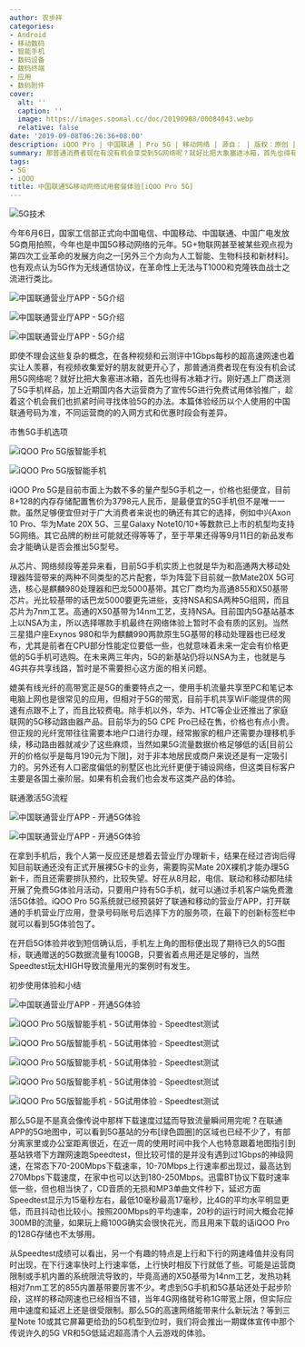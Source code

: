 ```yaml
---
author: 农步祥
categories:
- Android
- 移动数码
- 智能手机
- 数码设备
- 数码终端
- 应用
- 数码附件
cover:
  alt: ''
  caption: ''
  image: https://images.soomal.cc/doc/20190908/00084043.webp
  relative: false
date: '2019-09-08T06:26:36+08:00'
description: iQOO Pro | 中国联通 | Pro 5G | 移动网络 | 源自： | 版权：原创 |  平均/总评分：09.83/59
summary: 那普通消费者现在有没有机会享受到5G网络呢？就好比把大象塞进冰箱，首先也得有冰箱才行。刚好遇上厂商送测了5G手机样品，加上近期国内各大运营商为了宣传5G进行免费试用体验推广，趁着这个机会我们也抓紧时间寻找体验5G的办法。
tags:
- 5G
- iQOO
title: 中国联通5G移动网络试用套餐体验[iQOO Pro 5G]
---
```


![5G技术](https://images.soomal.cc/doc/20190908/00084042.webp)



今年6月6日，国家工信部正式向中国电信、中国移动、中国联通、中国广电发放5G商用拍照，今年也是中国5G移动网络的元年。5G+物联网甚至被某些观点视为第四次工业革命的发展方向之一[另外三个方向为人工智能、生物科技和新材料]。也有观点认为5G作为无线通信协议，在革命性上无法与T1000和克隆铁血战士之流进行类比。



![中国联通营业厅APP - 5G介绍](https://images.soomal.cc/doc/20190908/00084031_01.webp)



![中国联通营业厅APP - 5G介绍](https://images.soomal.cc/doc/20190908/00084032_01.webp)



![中国联通营业厅APP - 5G介绍](https://images.soomal.cc/doc/20190908/00084033_01.webp)



即使不理会这些复杂的概念，在各种视频和云测评中1Gbps每秒的超高速网速也着实让人羡慕，有视频收集爱好的朋友就更开心了，那普通消费者现在有没有机会试用5G网络呢？就好比把大象塞进冰箱，首先也得有冰箱才行。刚好遇上厂商送测了5G手机样品，加上近期国内各大运营商为了宣传5G进行免费试用体验推广，趁着这个机会我们也抓紧时间寻找体验5G的办法。本篇体验经历以个人使用的中国联通号码为准，不同运营商的的入网方式和优惠时段会有差异。



市售5G手机选项



![iQOO Pro 5G版智能手机](https://images.soomal.cc/doc/20190828/00083863_01.webp)



![iQOO Pro 5G版智能手机](https://images.soomal.cc/doc/20190828/00083877_01.webp)



iQOO Pro 5G是目前市面上为数不多的量产型5G手机之一，价格也挺便宜，目前8+128的内存存储配置售价为3798元人民币，是最便宜的5G手机但不是唯一一款。虽然足够便宜但对于广大消费者来说也的确还有其它的选择，例如中兴Axon 10 Pro、华为Mate 20X 5G、三星Galaxy Note10/10+等数款已上市的机型均支持5G网络。其它品牌的粉丝可能就还得等等了，至于苹果还得等9月11日的新品发布会才能确认是否会推出5G型号。



从芯片、网络频段等差异来看，目前5G手机实质上也就是华为和高通两大移动处理器阵营带来的两种不同类型的芯片配套，华为阵营下目前就一款Mate20X 5G可选，核心是麒麟980处理器和巴龙5000基带。其它厂商均为高通855和X50基带芯片。光比较基带的话巴龙5000要更先进些，支持NSA和SA两种5G组网，而且芯片为7nm工艺。高通的X50基带为14nm工艺，支持NSA。目前国内5G基站基本上以NSA为主，所以选择哪款手机最终在网络体验上暂时不会有质的区别。当然三星猎户座Exynos 980和华为麒麟990两款原生5G基带的移动处理器也已经发布，尤其是前者在CPU部分性能定位要低一些，也就意味着未来一定会有价格更低的5G手机可选购。在未来两三年内，5G的新基站仍将以NSA为主，也就是与4G共存共享线路，暂时是不需要担心这方面的相关问题。



媲美有线光纤的高带宽正是5G的重要特点之一，使用手机流量共享至PC和笔记本电脑上网也是很常见的应用，但相对于5G的带宽，目前手机共享WiFi能提供的网速有点跟不上了，而且比较费电。除手机以外，华为、HTC等企业还推出了家庭联网的5G移动路由器产品。目前华为的5G CPE Pro已经在售，价格也有点小贵。但正规的光纤宽带往往需要本地户口进行办理，经常搬家的租户还需要办理移机手续，移动路由器就减少了这些麻烦，当然如果5G流量数据价格足够低的话[目前公开的价格似乎是每月190元为下限]，对于非本地居民或商户来说还是有一定吸引力的。另外还有人口密度偏低的别墅区也比光纤更便于铺设网络，但这类目标客户主要是各国土豪阶层。如果有机会我们也会发布这类产品的体验。



联通激活5G流程



![中国联通营业厅APP - 开通5G体验](https://images.soomal.cc/doc/20190908/00084034_01.webp)



![中国联通营业厅APP - 开通5G体验](https://images.soomal.cc/doc/20190908/00084035_01.webp)



在拿到手机后，我个人第一反应还是想着去营业厅办理新卡，结果在经过咨询后得知目前联通还没有正式开展裸5G卡的业务，需要购买Mate 20X裸机才能办理5G新卡，而且还需要排队预约，比较失望。好在从8月起，电信、联动和移动都陆续开展了免费5G体验月活动，只要用户持有5G手机，就可以通过手机客户端免费激活5G体验。iQOO Pro 5G系统就已经预装好了联通和移动的营业厅APP，打开联通的手机营业厅应用，登录号码账号后选择下方的服务项，在最下的创新标签栏中就可以看到5G体验包了。



在开启5G体验并收到短信确认后，手机左上角的图标便出现了期待已久的5G图标，联通赠送的5G数据流量有100GB，只要省着点用还是足够的，当然Speedtest玩太HIGH导致流量用光的案例时有发生。



初步使用体验和小结



![中国联通营业厅APP - 开通5G体验](https://images.soomal.cc/doc/20190908/00084036_01.webp)



![iQOO Pro 5G版智能手机 - 5G试用体验 - Speedtest测试](https://images.soomal.cc/doc/20190908/00084037_01.webp)



![iQOO Pro 5G版智能手机 - 5G试用体验 - Speedtest测试](https://images.soomal.cc/doc/20190908/00084038_01.webp)



![iQOO Pro 5G版智能手机 - 5G试用体验 - Speedtest测试](https://images.soomal.cc/doc/20190908/00084039_01.webp)



![iQOO Pro 5G版智能手机 - 5G试用体验 - Speedtest测试](https://images.soomal.cc/doc/20190908/00084040_01.webp)



![iQOO Pro 5G版智能手机 - 5G试用体验 - Speedtest测试](https://images.soomal.cc/doc/20190908/00084041_01.webp)



那么5G是不是真会像传说中那样下载速度过猛而导致流量瞬间用完呢？在联通APP的5G地图中，可以看到5G基站的分布[绿色圆圈]的区域也已经不少了，有部分离家里或办公室距离很近，在近一周的使用时间中我个人也特意跟着地图指引到基站铁塔下方蹭网速跑Speedtest，但比较可惜的是并没有遇到过1Gbps的神级网速，在常态下70-200Mbps下载速率，10-70Mbps上行速率都出现过，最高达到270Mbps下载速度，在家中也可以达到180-250Mbps。迅雷BT协议下载时速率低一些，但也相当快了，CD音质的无损和MP3单曲文件秒下，延迟方面Speedtest显示为15毫秒左右，最低10毫秒最高17毫秒，比4G的平均水平明显更低，而且抖动也比较小。按照200Mbps的平均速率，20秒的运行时间大概会花掉300MB的流量，如果玩上瘾100G确实会很快花光，而且用来下载的话iQOO Pro的128G存储也不太够用。



从Speedtest成绩可以看出，另一个有趣的特点是上行和下行的网速峰值并没有同时出现，在下行速率快时上行速率低，上行快时相反下行就低了些。可能是运营商限制或手机内置的系统限流导致的，毕竟高通的X50基带为14nm工艺，发热功耗相对7nm工艺的855内置基带要厉害不少。考虑到5G手机和5G基站还处于起步阶段，这样的移动网速也已经相当不错，当年4G网络就号称1G带宽上限，但实际应用中速度和延迟上还是很受限制。那么5G的高速网络能带来什么新玩法？等到三星Note 10或其它屏幕更给劲的5G机型到位时，我们将会推出一期媒体宣传中那个传说许久的5G VR和5G低延迟超高清个人云游戏的体验。